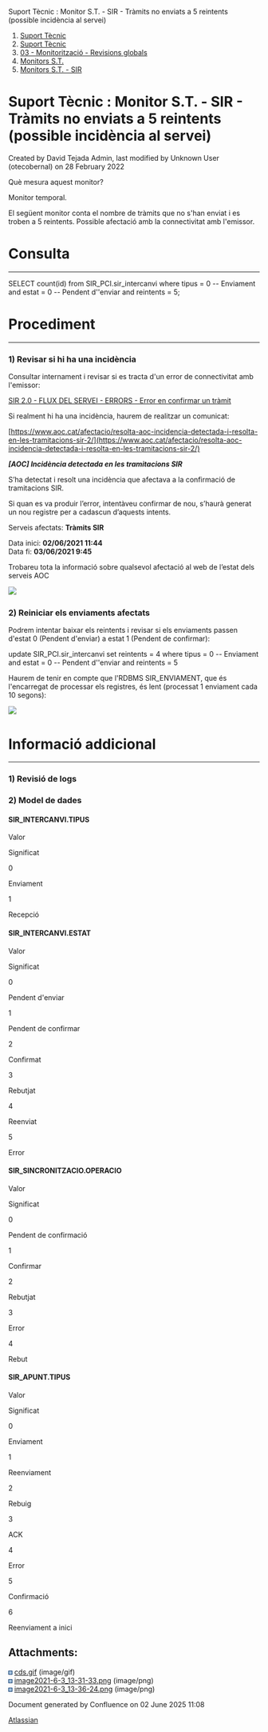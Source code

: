 Suport Tècnic : Monitor S.T. - SIR - Tràmits no enviats a 5 reintents (possible incidència al servei)  

1.  [Suport Tècnic](index.html)
2.  [Suport Tècnic](13893782.html)
3.  [03 - Monitorització - Revisions globals](26313327.html)
4.  [Monitors S.T.](Monitors-S.T._41522177.html)
5.  [Monitors S.T. - SIR](Monitors-S.T.---SIR_127598710.html)

Suport Tècnic : Monitor S.T. - SIR - Tràmits no enviats a 5 reintents (possible incidència al servei)
=====================================================================================================

Created by David Tejada Admin, last modified by Unknown User (otecobernal) on 28 February 2022

Què mesura aquest monitor?

Monitor temporal.

El següent monitor conta el nombre de tràmits que no s'han enviat i es troben a 5 reintents. Possible afectació amb la connectivitat amb l'emissor.

**Consulta**
============

* * *

SELECT count(id)
  from SIR\_PCI.sir\_intercanvi
 where tipus = 0 -- Enviament 
   and estat = 0 -- Pendent d''enviar
   and reintents = 5;

**Procediment**
===============

* * *

### 1) Revisar si hi ha una incidència

Consultar internament i revisar si es tracta d'un error de connectivitat amb l'emissor:

[SIR 2.0 - FLUX DEL SERVEI - ERRORS - Error en confirmar un tràmit](41523086.html)

  

Si realment hi ha una incidència, haurem de realitzar un comunicat:

[https://www.aoc.cat/afectacio/resolta-aoc-incidencia-detectada-i-resolta-en-les-tramitacions-sir-2/](https://www.aoc.cat/afectacio/resolta-aoc-incidencia-detectada-i-resolta-en-les-tramitacions-sir-2/)

_**\[AOC\] Incidència detectada en les tramitacions SIR**_

S’ha detectat i resolt una incidència que afectava a la confirmació de tramitacions SIR.

Si quan es va produir l’error, intentàveu confirmar de nou, s’haurà generat un nou registre per a cadascun d’aquests intents.

Serveis afectats: **Tràmits SIR**

Data inici: **02/06/2021 11:44**  
Data fi: **03/06/2021 9:45**

Trobareu tota la informació sobre qualsevol afectació al web de l’estat dels serveis AOC

![](attachments/41523430/41523436.png)

### 2) Reiniciar els enviaments afectats

Podrem intentar baixar els reintents i revisar si els enviaments passen d'estat 0 (Pendent d'enviar) a estat 1 (Pendent de confirmar):

update SIR\_PCI.sir\_intercanvi
   set reintents = 4
 where tipus = 0 -- Enviament 
   and estat = 0 -- Pendent d''enviar
   and reintents = 5

Haurem de tenir en compte que l'RDBMS SIR\_ENVIAMENT, que és l'encarregat de processar els registres, és lent (processat 1 enviament cada 10 segons):

![](attachments/41523430/41523432.png)

  

  

**Informació addicional**
=========================

* * *

### 1) Revisió de logs

  

### 2) Model de dades

#### SIR\_INTERCANVI.TIPUS

Valor

Significat

0

Enviament

1

Recepció

#### SIR\_INTERCANVI.ESTAT

Valor

Significat

0

Pendent d'enviar

1

Pendent de confirmar

2

Confirmat

3

Rebutjat

4

Reenviat

5

Error

#### SIR\_SINCRONITZACIO.OPERACIO

Valor

Significat

0

Pendent de confirmació

1

Confirmar

2

Rebutjat

3

Error

4

Rebut

#### SIR\_APUNT.TIPUS

Valor

Significat

0

Enviament

1

Reenviament

2

Rebuig

3

ACK

4

Error

5

Confirmació

6

Reenviament a inici

Attachments:
------------

![](images/icons/bullet_blue.gif) [cds.gif](attachments/41523430/41523431.gif) (image/gif)  
![](images/icons/bullet_blue.gif) [image2021-6-3\_13-31-33.png](attachments/41523430/41523432.png) (image/png)  
![](images/icons/bullet_blue.gif) [image2021-6-3\_13-36-24.png](attachments/41523430/41523436.png) (image/png)  

Document generated by Confluence on 02 June 2025 11:08

[Atlassian](http://www.atlassian.com/)